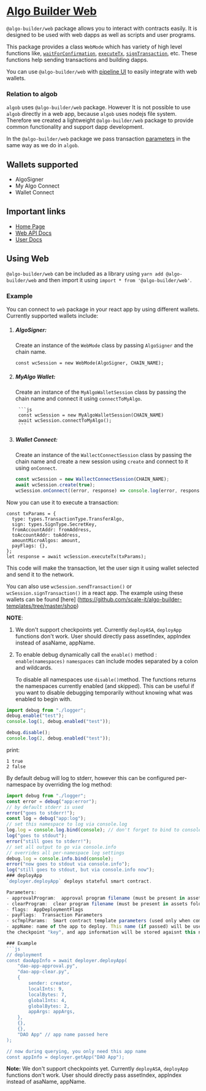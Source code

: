 # [Algo Builder Web](https://algobuilder.dev/)

`@algo-builder/web` package allows you to interact with contracts easily. It is designed to be used with web dapps as well as scripts and user programs.

This package provides a class `WebMode` which has variety of high level functions like, [`waitForConfirmation`](algobuilder.dev/api/web/classes/web.html#waitForConfirmation), [`executeTx`](<(algobuilder.dev/api/web/classes/web.html#executeTx)>), [`signTransaction`](<(algobuilder.dev/api/web/classes/web.html#signTransaction)>), etc. These functions help sending transactions and building dapps.

You can use `@algo-builder/web` with [pipeline UI](https://www.pipeline-ui.com/docs/algocomponents/algobutton) to easily integrate with web wallets.

### Relation to algob

`algob` uses `@algo-builder/web` package. However It is not possible to use `algob` directly in a web app, because `algob` uses nodejs file system. Therefore we created a lightweight `@algo-builder/web` package to provide common functionality and support dapp development.

In the `@algo-builder/web` package we pass transaction [parameters](https://github.com/scale-it/algo-builder/blob/master/docs/guide/execute-transaction.md) in the same way as we do in `algob`.

## Wallets supported
- AlgoSigner
- My Algo Connect
- Wallet Connect

## Important links

- [Home Page](https://algobuilder.dev/)
- [Web API Docs](https://algobuilder.dev/api/web/index.html)
- [User Docs](https://algobuilder.dev/guide/README)

## Using Web

`@algo-builder/web` can be included as a library using `yarn add @algo-builder/web` and then import it using `import * from '@algo-builder/web'`.

### Example

You can connect to `web` package in your react app by using different wallets. Currently supported wallets include:

1.  ##### AlgoSigner:

    Create an instance of the `WebMode` class by passing `AlgoSigner` and the chain name.

        const wcSession = new WebMode(AlgoSigner, CHAIN_NAME);

2.  ##### MyAlgo Wallet:

    Create an instance of the `MyAlgoWalletSession` class by passing the chain name and connect it using `connectToMyAlgo`.

         ```js
         const wcSession = new MyAlgoWalletSession(CHAIN_NAME)
         await wcSession.connectToMyAlgo();
         ```

3.  ##### Wallet Connect:

    Create an instance of the `WallectConnectSession` class by passing the chain name and create a new session using `create` and connect to it using `onConnect`.

    ```js
    const wcSession = new WallectConnectSession(CHAIN_NAME);
    await wcSession.create(true);
    wcSession.onConnect((error, response) => console.log(error, response));
    ```

Now you can use it to execute a transaction:

    const txParams = {
      type: types.TransactionType.TransferAlgo,
      sign: types.SignType.SecretKey,
      fromAccountAddr: fromAddress,
      toAccountAddr: toAddress,
      amountMicroAlgos: amount,
      payFlags: {},
    };
    let response = await wcSession.executeTx(txParams);

This code will make the transaction, let the user sign it using wallet selected and send it to the network.

You can also use `wcSession.sendTransaction()` or `wcSession.signTransaction()` in a react app.
The example using these wallets can be found [here] (https://github.com/scale-it/algo-builder-templates/tree/master/shop)

**NOTE**:

1. We don't support checkpoints yet. Currently `deployASA`, `deployApp` functions don't work. User should directly pass assetIndex, appIndex instead of asaName, appName.

2. To enable debug dynamically call the `enable()` method :
   `enable(namespaces)`
   `namespaces` can include modes separated by a colon and wildcards.

   To disable all namespaces use `disable()`method.
   The functions returns the namespaces currently enabled (and skipped). This can be useful if you want to disable debugging temporarily without knowing what was enabled to begin with.

```ts
import debug from "./logger";
debug.enable("test");
console.log(1, debug.enabled("test"));

debug.disable();
console.log(2, debug.enabled("test"));
```

print:

```
1 true
2 false
```

By default debug will log to stderr, however this can be configured per-namespace by overriding the log method:

```ts
import debug from "./logger";
const error = debug("app:error");
// by default stderr is used
error("goes to stderr!");
const log = debug("app:log");
// set this namespace to log via console.log
log.log = console.log.bind(console); // don't forget to bind to console!
log("goes to stdout");
error("still goes to stderr!");
// set all output to go via console.info
// overrides all per-namespace log settings
debug.log = console.info.bind(console);
error("now goes to stdout via console.info");
log("still goes to stdout, but via console.info now");
### deployApp
`deployer.deployApp` deploys stateful smart contract.

Parameters:
- approvalProgram:  approval program filename (must be present in assets folder)
- clearProgram:  clear program filename (must be present in assets folder)
- flags:  AppDeploymentFlags
- payFlags:  Transaction Parameters
- scTmplParams:  Smart contract template parameters (used only when compiling PyTEAL to TEAL). This is an optional parameter.
- appName: name of the app to deploy. This name (if passed) will be used as
the checkpoint "key", and app information will be stored agaisnt this name. This is an optional parameter.

### Example
```js
// deployment
const daoAppInfo = await deployer.deployApp(
	"dao-app-approval.py",
	"dao-app-clear.py",
	{
		sender: creator,
		localInts: 9,
		localBytes: 7,
		globalInts: 4,
		globalBytes: 2,
		appArgs: appArgs,
	},
	{},
	{},
	"DAO App" // app name passed here
);

// now during querying, you only need this app name
const appInfo = deployer.getApp("DAO App");
```

**Note:** We don't support checkpoints yet. Currently `deployASA`, `deployApp` functions don't work. User should directly pass assetIndex, appIndex instead of asaName, appName.
